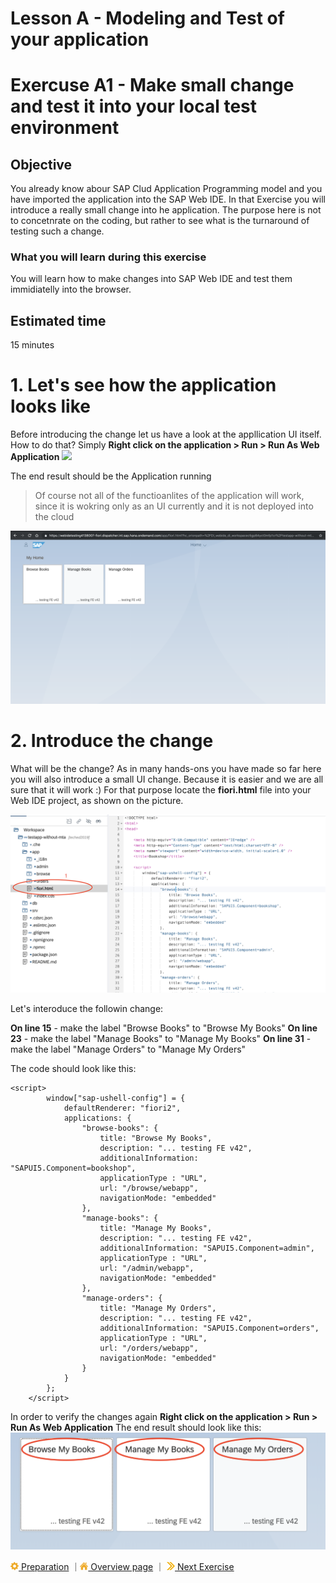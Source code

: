 # Lesson A - Modeling and Test of your application
# Exercuse A1 - Make small change and test it into your local test environment

## Objective
You already know abour SAP Clud Application Programming model and you have imported the application into the SAP Web IDE. In that Exercise you will introduce a really small change into he application. The purpose here is not to concetnrate on the coding, but rather to see what is the turnaround of testing such a change. 

### What you will learn during this exercise
You will learn how to make changes into SAP Web IDE and test them immidiatelly into the browser.

## Estimated time
15 minutes

# 1. Let's see how the application looks like
Before introducing the change let us have a look at the appllication UI itself. How to do that? Simply **Right click on the application > Run > Run As Web Application**
![](../../images/a/а1_run_as_webapp.png)

The end result should be the Application running 
>Of course not all of the functioanlites of the application will work, since it is wokring only as an UI currently and it is not deployed into the cloud

![](../../images/a/a1_app_ui.png)



# 2. Introduce the change
What will be the change? As in many hands-ons you have made so far here you will also introduce a small UI change. Because it is easier and we are all sure that it will work :) For that purpose locate the **fiori.html** file into your Web IDE project, as shown on the picture.

![](../../images/a/a1_locate_fiori_html.png)

Let's interoduce the followin change: 

**On line 15** - make the label "Browse Books" to "Browse My Books"
**On line 23** - make the label "Manage Books" to "Manage My Books"
**On line 31** - make the label "Manage Orders" to "Manage My Orders"

The code should look like this: 

```
<script>
		window["sap-ushell-config"] = {
			defaultRenderer: "fiori2",
			applications: {
				"browse-books": {
					title: "Browse My Books",
					description: "... testing FE v42",
					additionalInformation: "SAPUI5.Component=bookshop",
					applicationType : "URL",
					url: "/browse/webapp",
					navigationMode: "embedded"
				},
				"manage-books": {
					title: "Manage My Books",
					description: "... testing FE v42",
					additionalInformation: "SAPUI5.Component=admin",
					applicationType : "URL",
					url: "/admin/webapp",
					navigationMode: "embedded"
				},
				"manage-orders": {
					title: "Manage My Orders",
					description: "... testing FE v42",
					additionalInformation: "SAPUI5.Component=orders",
					applicationType : "URL",
					url: "/orders/webapp",
					navigationMode: "embedded"
				}
			}
		};
	</script>
```


In order to verify the changes again **Right click on the application > Run > Run As Web Application** 
The end result should look like this:
![](../../images/a/a1_verify_ui.png)

[![](../../images/nav-prepa.png) Preparation](../../prep/A.md) ｜[![](../../images/nav-home.png) Overview page](../../README.md) ｜ [![](../../images/nav-next.png) Next Exercise](../exercises/A2/README.md)